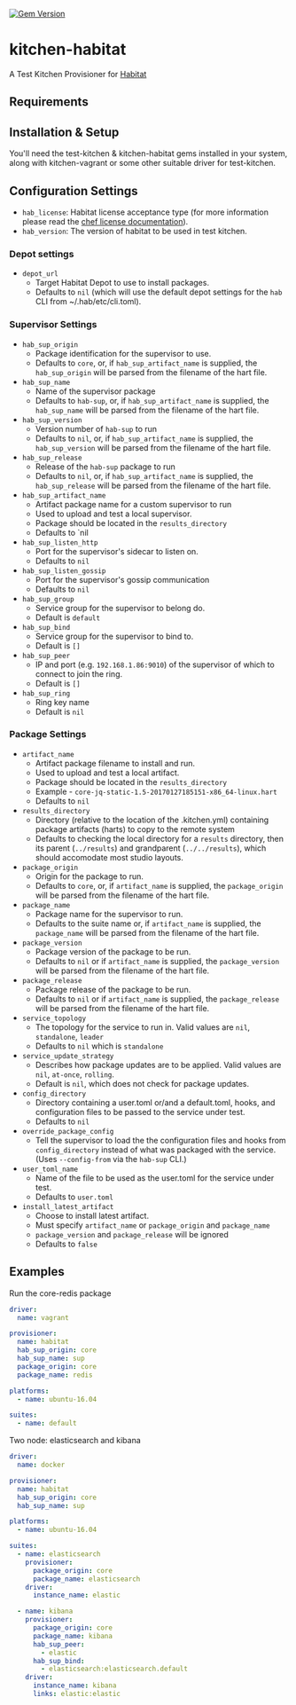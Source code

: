 [![Gem Version](https://badge.fury.io/rb/kitchen-habitat.svg)](http://badge.fury.io/rb/kitchen-habitat)

# kitchen-habitat
A Test Kitchen Provisioner for [Habitat](https://habitat.sh)

## Requirements


## Installation & Setup
You'll need the test-kitchen & kitchen-habitat gems installed in your system, along with kitchen-vagrant or some other suitable driver for test-kitchen.

## Configuration Settings

* `hab_license`: Habitat license acceptance type (for more information please read the [chef license documentation](https://docs.chef.io/chef_license_accept.html#habitat)).
* `hab_version`: The version of habitat to be used in test kitchen.

### Depot settings

* `depot_url`
  * Target Habitat Depot to use to install packages.
  * Defaults to `nil` (which will use the default depot settings for the `hab` CLI from ~/.hab/etc/cli.toml).

### Supervisor Settings

* `hab_sup_origin`
  * Package identification for the supervisor to use.
  * Defaults to `core`, or, if `hab_sup_artifact_name` is supplied, the `hab_sup_origin` will be parsed from the filename of the hart file.
* `hab_sup_name`
  * Name of the supervisor package
  * Defaults to `hab-sup`, or, if `hab_sup_artifact_name` is supplied, the `hab_sup_name` will be parsed from the filename of the hart file.
* `hab_sup_version`
  * Version number of `hab-sup` to run
  * Defaults to `nil`, or, if `hab_sup_artifact_name` is supplied, the `hab_sup_version` will be parsed from the filename of the hart file.
* `hab_sup_release`
  * Release of the `hab-sup` package to run
  * Defaults to `nil`, or, if `hab_sup_artifact_name` is supplied, the `hab_sup_release` will be parsed from the filename of the hart file.
* `hab_sup_artifact_name`
  * Artifact package name for a custom supervisor to run
  * Used to upload and test a local supervisor.
  * Package should be located in the `results_directory`
  * Defaults to `nil
* `hab_sup_listen_http`
  * Port for the supervisor's sidecar to listen on.
  * Defaults to `nil`
* `hab_sup_listen_gossip`
  * Port for the supervisor's gossip communication
  * Defaults to `nil`
* `hab_sup_group`
  * Service group for the supervisor to belong do.
  * Default is `default`
* `hab_sup_bind`
  * Service group for the supervisor to bind to.
  * Default is `[]`
* `hab_sup_peer`
  * IP and port (e.g. `192.168.1.86:9010`) of the supervisor of which to connect to join the ring.
  * Default is `[]`
* `hab_sup_ring`
  * Ring key name
  * Default is `nil`

### Package Settings

* `artifact_name`
  * Artifact package filename to install and run.
  * Used to upload and test a local artifact.
  * Package should be located in the `results_directory`
  * Example - `core-jq-static-1.5-20170127185151-x86_64-linux.hart`
  * Defaults to `nil`
* `results_directory`
  * Directory (relative to the location of the .kitchen.yml) containing package artifacts (harts) to copy to the remote system
  * Defaults to checking the local directory for a `results` directory, then its parent (`../results`) and grandparent (`../../results`), which should accomodate most studio layouts.
* `package_origin`
  * Origin for the package to run.
  * Defaults to `core`, or, if `artifact_name` is supplied, the `package_origin` will be parsed from the filename of the hart file.
* `package_name`
  * Package name for the supervisor to run.
  * Defaults to the suite name or, if `artifact_name` is supplied, the `package_name` will be parsed from the filename of the hart file.
* `package_version`
  * Package version of the package to be run.
  * Defaults to `nil` or if `artifact_name` is supplied, the `package_version` will be parsed from the filename of the hart file.
* `package_release`
  * Package release of the package to be run.
  * Defaults to `nil` or if `artifact_name` is supplied, the `package_release` will be parsed from the filename of the hart file.
* `service_topology`
  * The topology for the service to run in.  Valid values are `nil`, `standalone`, `leader`
  * Defaults to `nil` which is `standalone`
* `service_update_strategy`
  * Describes how package updates are to be applied.  Valid values are `nil`, `at-once`, `rolling`.
  * Default is `nil`, which does not check for package updates.
* `config_directory`
  * Directory containing a user.toml or/and a default.toml, hooks, and configuration files to be passed to the service under test.
  * Defaults to `nil`
* `override_package_config`
  * Tell the supervisor to load the the configuration files and hooks from `config_directory` instead of what was packaged with the service.  (Uses `--config-from` via the `hab-sup` CLI.)
* `user_toml_name`
  * Name of the file to be used as the user.toml for the service under test.
  * Defaults to `user.toml`
* `install_latest_artifact`
  * Choose to install latest artifact.
  * Must specify `artifact_name` or `package_origin` and `package_name`
  * `package_version` and `package_release` will be ignored
  * Defaults to `false`

## Examples

Run the core-redis package

```yaml
driver:
  name: vagrant

provisioner:
  name: habitat
  hab_sup_origin: core
  hab_sup_name: sup
  package_origin: core
  package_name: redis

platforms:
  - name: ubuntu-16.04

suites:
  - name: default
```

Two node: elasticsearch and kibana 

```yaml
driver:
  name: docker

provisioner:
  name: habitat
  hab_sup_origin: core
  hab_sup_name: sup

platforms:
  - name: ubuntu-16.04

suites:
  - name: elasticsearch
    provisioner:
      package_origin: core
      package_name: elasticsearch
    driver:
      instance_name: elastic

  - name: kibana
    provisioner:
      package_origin: core
      package_name: kibana
      hab_sup_peer:
        - elastic
      hab_sup_bind:
        - elasticsearch:elasticsearch.default
    driver:
      instance_name: kibana
      links: elastic:elastic  
```
